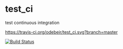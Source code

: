 # test_ci
test continuous integration

https://travis-ci.org/odebeir/test_ci.svg?branch=master

[![Build Status](https://travis-ci.org/odebeir/test_ci.svg?branch=master)](https://travis-ci.org/odebeir/test_ci)


